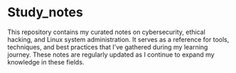 # Study_notes
This repository contains my curated notes on cybersecurity, ethical hacking, and Linux system administration. It serves as a reference for tools, techniques, and best practices that I’ve gathered during my learning journey. These notes are regularly updated as I continue to expand my knowledge in these fields.
